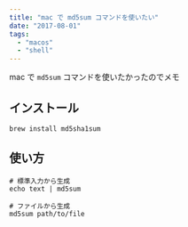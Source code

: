 ```yaml
---
title: "mac で md5sum コマンドを使いたい"
date: "2017-08-01"
tags: 
  - "macos"
  - "shell"
---
```


mac で `md5sum` コマンドを使いたかったのでメモ

## インストール

```
brew install md5sha1sum
```

## 使い方

```
# 標準入力から生成
echo text | md5sum

# ファイルから生成
md5sum path/to/file
```
